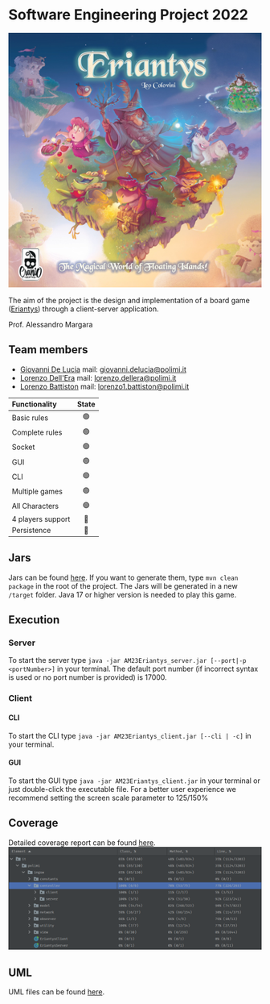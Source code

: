 # Software Engineering Project 2022

![](src/main/resources/images/home.jpg)

The aim of the project is the design and implementation of a board game ([Eriantys](https://www.craniocreations.it/prodotto/eriantys/)) through a client-server application.

Prof. Alessandro Margara

## Team members

- [Giovanni De Lucia](https://github.com/gio-del) mail: giovanni.delucia@polimi.it
- [Lorenzo Dell'Era](https://github.com/LorenzoDellera) mail: lorenzo.dellera@polimi.it
- [Lorenzo Battiston](https://github.com/lorenzo-battiston) mail: lorenzo1.battiston@polimi.it

| Functionality     | State |
|:------------------|:-----:|
| Basic rules       |  🟢   |
| Complete rules    |  🟢   |
| Socket            |  🟢   |
| GUI               |  🟢   |
| CLI               |  🟢   |
| Multiple games    |  🟢   |
| All Characters    |  🟢   |
| 4 players support |  🔴   |
| Persistence       |  🔴   |

## Jars
Jars can be found [here](deliverables/final/jars). If you want to generate them, type `mvn clean package` in the root of the project.
The Jars will be generated in a new `/target` folder.
Java 17 or higher version is needed to play this game.

## Execution

### Server
To start the server type `java -jar AM23Eriantys_server.jar [--port|-p <portNumber>]` in your terminal.
The default port number (if incorrect syntax is used or no port number is provided) is 17000.

### Client
#### CLI
To start the CLI type `java -jar AM23Eriantys_client.jar [--cli | -c]` in your terminal.
#### GUI
To start the GUI type `java -jar AM23Eriantys_client.jar` in your terminal or just double-click the executable file.
For a better user experience we recommend setting the screen scale parameter to 125/150%

## Coverage
Detailed coverage report can be found [here](deliverables/final/coverage_report).
![](.github/images/coverage.png)

## UML
UML files can be found [here](deliverables/final/uml_final).